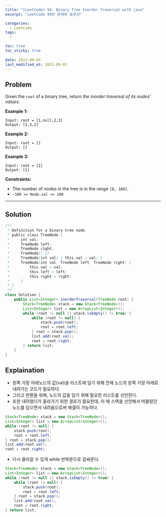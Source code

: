```yaml
---
title: "[LeetCode] 94. Binary Tree Inorder Traversal with java"
excerpt: "LeetCode 94번 문제와 솔루션"

categories:
  - LeetCode
tags:
  - 

toc: true
toc_sticky: true
 
date: 2022-09-03
last_modified_at: 2022-09-03
---
```

## **Problem**
Given the `root` of a binary tree, return *the inorder traversal of its nodes' values*.

**Example 1:**
```
Input: root = [1,null,2,3]
Output: [1,3,2]
```
**Example 2:**
```
Input: root = []
Output: []
```
**Example 3:**
```
Input: root = [1]
Output: [1]
```
**Constraints:**
- The number of nodes in the tree is in the range `[0, 100]`.
- `-100 <= Node.val <= 100`

---
## **Solution**
```java
/**
 * Definition for a binary tree node.
 * public class TreeNode {
 *     int val;
 *     TreeNode left;
 *     TreeNode right;
 *     TreeNode() {}
 *     TreeNode(int val) { this.val = val; }
 *     TreeNode(int val, TreeNode left, TreeNode right) {
 *         this.val = val;
 *         this.left = left;
 *         this.right = right;
 *     }
 * }
 */
class Solution {
    public List<Integer> inorderTraversal(TreeNode root) {
        Stack<TreeNode> stack = new Stack<TreeNode>();
        List<Integer> list = new ArrayList<Integer>();
        while (root != null || stack.isEmpty() != true) {
            while (root != null) {
                stack.push(root);
                root = root.left;
            } root = stack.pop();
            list.add(root.val);
            root = root.right;
        } return list;
    }
}
```
## **Explaination**
- 왼쪽 가장 아래노드의 값(val)을 리스트에 담기 위해 전체 노드의 왼쪽 가장 아래로 내려가는 코드가 필요하다.
- 그리고 반환을 위해, 노드의 값을 담기 위해 필요한 리스트를 선언한다.
- 또한 내려왔다가 올라가기 위한 경로가 필요한데, 이 때 스택을 선언해서 머물렀던 노드를 담으면서 내려옴으로써 해결이 가능하다.
```java
Stack<TreeNode> stack = new Stack<TreeNode>();
List<Integer> list = new ArrayList<Integer>();
while (root != null) {
    stack.push(root);
    root = root.left;
} root = stack.pop();
list.add(root.val);
root = root.right;
```
- 다시 올라갈 수 있게 while 반복문으로 감싸준다.
```java
Stack<TreeNode> stack = new Stack<TreeNode>();
List<Integer> list = new ArrayList<Integer>();
while (root != null || stack.isEmpty() != true) {
    while (root != null) {
        stack.push(root);
        root = root.left;
    } root = stack.pop();
    list.add(root.val);
    root = root.right;
} return list;
```
